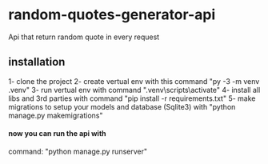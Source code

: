 # random-quotes-generator-api
Api that return random quote in every request 


## installation

1- clone the project
2- create vertual env with this command "py -3 -m venv .venv"
3- run vertual env with command ".venv\scripts\activate"
4- install all libs and 3rd parties with command  "pip install -r requirements.txt"
5- make migrations to setup your models and database (Sqlite3) with "python manage.py makemigrations"

#### now you can run the api with
command: "python manage.py runserver"
